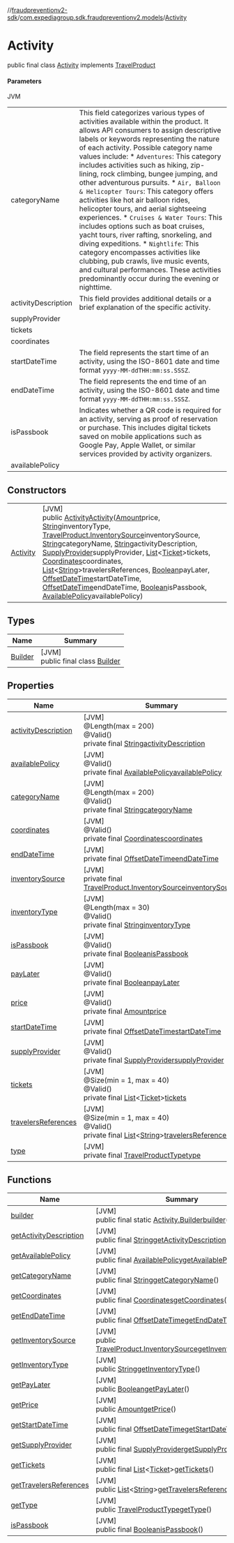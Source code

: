 //[fraudpreventionv2-sdk](../../../index.md)/[com.expediagroup.sdk.fraudpreventionv2.models](../index.md)/[Activity](index.md)

# Activity

public final class [Activity](index.md) implements [TravelProduct](../-travel-product/index.md)

#### Parameters

JVM

| | |
|---|---|
| categoryName | This field categorizes various types of activities available within the product. It allows API consumers to assign descriptive labels or keywords representing the nature of each activity. Possible category name values include: * `Adventures`: This category includes activities such as hiking, zip-lining, rock climbing, bungee jumping, and other adventurous pursuits. * `Air, Balloon & Helicopter Tours`: This category offers activities like hot air balloon rides, helicopter tours, and aerial sightseeing experiences. * `Cruises & Water Tours`: This includes options such as boat cruises, yacht tours, river rafting, snorkeling, and diving expeditions.  * `Nightlife`: This category encompasses activities like clubbing, pub crawls, live music events, and cultural performances. These activities predominantly occur during the evening or nighttime. |
| activityDescription | This field provides additional details or a brief explanation of the specific activity. |
| supplyProvider |
| tickets |
| coordinates |
| startDateTime | The field represents the start time of an activity, using the ISO-8601 date and time format `yyyy-MM-ddTHH:mm:ss.SSSZ`. |
| endDateTime | The field represents the end time of an activity, using the ISO-8601 date and time format `yyyy-MM-ddTHH:mm:ss.SSSZ`. |
| isPassbook | Indicates whether a QR code is required for an activity, serving as proof of reservation or purchase. This includes digital tickets saved on mobile applications such as Google Pay, Apple Wallet, or similar services provided by activity organizers. |
| availablePolicy |

## Constructors

| | |
|---|---|
| [Activity](-activity.md) | [JVM]<br>public [Activity](index.md)[Activity](-activity.md)([Amount](../-amount/index.md)price, [String](https://docs.oracle.com/javase/8/docs/api/java/lang/String.html)inventoryType, [TravelProduct.InventorySource](../-travel-product/-inventory-source/index.md)inventorySource, [String](https://docs.oracle.com/javase/8/docs/api/java/lang/String.html)categoryName, [String](https://docs.oracle.com/javase/8/docs/api/java/lang/String.html)activityDescription, [SupplyProvider](../-supply-provider/index.md)supplyProvider, [List](https://docs.oracle.com/javase/8/docs/api/java/util/List.html)&lt;[Ticket](../-ticket/index.md)&gt;tickets, [Coordinates](../-coordinates/index.md)coordinates, [List](https://docs.oracle.com/javase/8/docs/api/java/util/List.html)&lt;[String](https://docs.oracle.com/javase/8/docs/api/java/lang/String.html)&gt;travelersReferences, [Boolean](https://docs.oracle.com/javase/8/docs/api/java/lang/Boolean.html)payLater, [OffsetDateTime](https://docs.oracle.com/javase/8/docs/api/java/time/OffsetDateTime.html)startDateTime, [OffsetDateTime](https://docs.oracle.com/javase/8/docs/api/java/time/OffsetDateTime.html)endDateTime, [Boolean](https://docs.oracle.com/javase/8/docs/api/java/lang/Boolean.html)isPassbook, [AvailablePolicy](../-available-policy/index.md)availablePolicy) |

## Types

| Name | Summary |
|---|---|
| [Builder](-builder/index.md) | [JVM]<br>public final class [Builder](-builder/index.md) |

## Properties

| Name | Summary |
|---|---|
| [activityDescription](index.md#-1446953933%2FProperties%2F-173342751) | [JVM]<br>@Length(max = 200)<br>@Valid()<br>private final [String](https://docs.oracle.com/javase/8/docs/api/java/lang/String.html)[activityDescription](index.md#-1446953933%2FProperties%2F-173342751) |
| [availablePolicy](index.md#-1010801275%2FProperties%2F-173342751) | [JVM]<br>@Valid()<br>private final [AvailablePolicy](../-available-policy/index.md)[availablePolicy](index.md#-1010801275%2FProperties%2F-173342751) |
| [categoryName](index.md#-590479535%2FProperties%2F-173342751) | [JVM]<br>@Length(max = 200)<br>@Valid()<br>private final [String](https://docs.oracle.com/javase/8/docs/api/java/lang/String.html)[categoryName](index.md#-590479535%2FProperties%2F-173342751) |
| [coordinates](index.md#32316005%2FProperties%2F-173342751) | [JVM]<br>@Valid()<br>private final [Coordinates](../-coordinates/index.md)[coordinates](index.md#32316005%2FProperties%2F-173342751) |
| [endDateTime](index.md#-865372374%2FProperties%2F-173342751) | [JVM]<br>private final [OffsetDateTime](https://docs.oracle.com/javase/8/docs/api/java/time/OffsetDateTime.html)[endDateTime](index.md#-865372374%2FProperties%2F-173342751) |
| [inventorySource](index.md#582805961%2FProperties%2F-173342751) | [JVM]<br>private final [TravelProduct.InventorySource](../-travel-product/-inventory-source/index.md)[inventorySource](index.md#582805961%2FProperties%2F-173342751) |
| [inventoryType](index.md#-356550326%2FProperties%2F-173342751) | [JVM]<br>@Length(max = 30)<br>@Valid()<br>private final [String](https://docs.oracle.com/javase/8/docs/api/java/lang/String.html)[inventoryType](index.md#-356550326%2FProperties%2F-173342751) |
| [isPassbook](is-passbook.md) | [JVM]<br>@Valid()<br>private final [Boolean](https://docs.oracle.com/javase/8/docs/api/java/lang/Boolean.html)[isPassbook](is-passbook.md) |
| [payLater](index.md#-1838298090%2FProperties%2F-173342751) | [JVM]<br>@Valid()<br>private final [Boolean](https://docs.oracle.com/javase/8/docs/api/java/lang/Boolean.html)[payLater](index.md#-1838298090%2FProperties%2F-173342751) |
| [price](index.md#810681623%2FProperties%2F-173342751) | [JVM]<br>@Valid()<br>private final [Amount](../-amount/index.md)[price](index.md#810681623%2FProperties%2F-173342751) |
| [startDateTime](index.md#-1531771965%2FProperties%2F-173342751) | [JVM]<br>private final [OffsetDateTime](https://docs.oracle.com/javase/8/docs/api/java/time/OffsetDateTime.html)[startDateTime](index.md#-1531771965%2FProperties%2F-173342751) |
| [supplyProvider](index.md#1654641818%2FProperties%2F-173342751) | [JVM]<br>@Valid()<br>private final [SupplyProvider](../-supply-provider/index.md)[supplyProvider](index.md#1654641818%2FProperties%2F-173342751) |
| [tickets](index.md#-207611783%2FProperties%2F-173342751) | [JVM]<br>@Size(min = 1, max = 40)<br>@Valid()<br>private final [List](https://docs.oracle.com/javase/8/docs/api/java/util/List.html)&lt;[Ticket](../-ticket/index.md)&gt;[tickets](index.md#-207611783%2FProperties%2F-173342751) |
| [travelersReferences](index.md#1296576460%2FProperties%2F-173342751) | [JVM]<br>@Size(min = 1, max = 40)<br>@Valid()<br>private final [List](https://docs.oracle.com/javase/8/docs/api/java/util/List.html)&lt;[String](https://docs.oracle.com/javase/8/docs/api/java/lang/String.html)&gt;[travelersReferences](index.md#1296576460%2FProperties%2F-173342751) |
| [type](index.md#152121056%2FProperties%2F-173342751) | [JVM]<br>private final [TravelProductType](../-travel-product-type/index.md)[type](index.md#152121056%2FProperties%2F-173342751) |

## Functions

| Name | Summary |
|---|---|
| [builder](builder.md) | [JVM]<br>public final static [Activity.Builder](-builder/index.md)[builder](builder.md)() |
| [getActivityDescription](get-activity-description.md) | [JVM]<br>public final [String](https://docs.oracle.com/javase/8/docs/api/java/lang/String.html)[getActivityDescription](get-activity-description.md)() |
| [getAvailablePolicy](get-available-policy.md) | [JVM]<br>public final [AvailablePolicy](../-available-policy/index.md)[getAvailablePolicy](get-available-policy.md)() |
| [getCategoryName](get-category-name.md) | [JVM]<br>public final [String](https://docs.oracle.com/javase/8/docs/api/java/lang/String.html)[getCategoryName](get-category-name.md)() |
| [getCoordinates](get-coordinates.md) | [JVM]<br>public final [Coordinates](../-coordinates/index.md)[getCoordinates](get-coordinates.md)() |
| [getEndDateTime](get-end-date-time.md) | [JVM]<br>public final [OffsetDateTime](https://docs.oracle.com/javase/8/docs/api/java/time/OffsetDateTime.html)[getEndDateTime](get-end-date-time.md)() |
| [getInventorySource](get-inventory-source.md) | [JVM]<br>public [TravelProduct.InventorySource](../-travel-product/-inventory-source/index.md)[getInventorySource](get-inventory-source.md)() |
| [getInventoryType](get-inventory-type.md) | [JVM]<br>public [String](https://docs.oracle.com/javase/8/docs/api/java/lang/String.html)[getInventoryType](get-inventory-type.md)() |
| [getPayLater](get-pay-later.md) | [JVM]<br>public [Boolean](https://docs.oracle.com/javase/8/docs/api/java/lang/Boolean.html)[getPayLater](get-pay-later.md)() |
| [getPrice](get-price.md) | [JVM]<br>public [Amount](../-amount/index.md)[getPrice](get-price.md)() |
| [getStartDateTime](get-start-date-time.md) | [JVM]<br>public final [OffsetDateTime](https://docs.oracle.com/javase/8/docs/api/java/time/OffsetDateTime.html)[getStartDateTime](get-start-date-time.md)() |
| [getSupplyProvider](get-supply-provider.md) | [JVM]<br>public final [SupplyProvider](../-supply-provider/index.md)[getSupplyProvider](get-supply-provider.md)() |
| [getTickets](get-tickets.md) | [JVM]<br>public final [List](https://docs.oracle.com/javase/8/docs/api/java/util/List.html)&lt;[Ticket](../-ticket/index.md)&gt;[getTickets](get-tickets.md)() |
| [getTravelersReferences](get-travelers-references.md) | [JVM]<br>public [List](https://docs.oracle.com/javase/8/docs/api/java/util/List.html)&lt;[String](https://docs.oracle.com/javase/8/docs/api/java/lang/String.html)&gt;[getTravelersReferences](get-travelers-references.md)() |
| [getType](get-type.md) | [JVM]<br>public [TravelProductType](../-travel-product-type/index.md)[getType](get-type.md)() |
| [isPassbook](is-passbook.md) | [JVM]<br>public final [Boolean](https://docs.oracle.com/javase/8/docs/api/java/lang/Boolean.html)[isPassbook](is-passbook.md)() |
